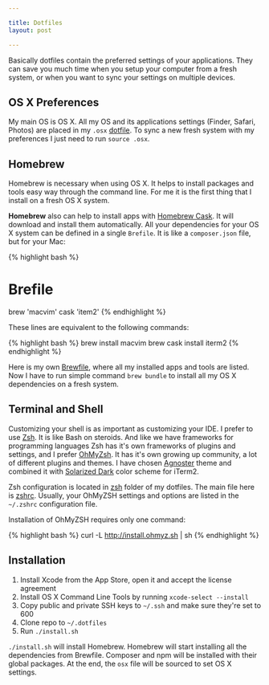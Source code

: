 ```yaml
---

title: Dotfiles
layout: post

---
```


Basically dotfiles contain the preferred settings of your applications. They can save you much time when you setup your 
computer from a fresh system, or when you want to sync your settings on multiple devices.

## OS X Preferences

My main OS is OS X. All my OS and its applications settings (Finder, Safari, Photos) are placed in my `.osx` 
[dotfile](https://github.com/seregazhuk/dotfiles/blob/master/.osx). To sync a new fresh system with 
my preferences I just need to run `source .osx`.

## Homebrew

Homebrew is necessary when using OS X. It helps to install packages and tools easy way through the command line. 
For me it is the first thing that I install on a fresh OS X system.

**Homebrew** also can help to install apps with [Homebrew Cask](https://caskroom.github.io). It will download and install them automatically.
All your dependencies for your OS X system can be defined in a single `Brefile`. It is like a `composer.json` file, but for your Mac:

{% highlight bash %}
# Brefile
brew 'macvim'
cask 'item2'
{% endhighlight %}

These lines are equivalent to the following commands:

{% highlight bash %}
brew install macvim
brew cask install iterm2
{% endhighlight %}

Here is my own [Brewfile](https://github.com/seregazhuk/dotfiles/blob/master/Brewfile), where all my installed apps and tools are
listed. Now I have to run simple command `brew bundle` to install all my OS X dependencies on a fresh system.

## Terminal and Shell

Customizing your shell is as important as customizing your IDE. I prefer to use [Zsh](http://www.zsh.org). It is like Bash on 
steroids. And like we have frameworks for programming languages Zsh has it's own frameworks of plugins and settings, and I prefer
[OhMyZsh](http://ohmyzsh.sh). It has it's own growing up community, a lot of different plugins and themes. I have chosen 
[Agnoster](https://gist.github.com/agnoster/3712874) theme and combined it with
[Solarized Dark](https://github.com/altercation/solarized) color scheme for iTerm2.

Zsh configuration is located in [zsh](https://github.com/seregazhuk/dotfiles/tree/master/zsh) folder of my dotfiles. The main file 
here is [zshrc](https://github.com/seregazhuk/dotfiles/blob/master/zsh/zshrc). Usually, your OhMyZSH settings and options are listed in the `~/.zshrc` configuration file. 

Installation of OhMyZSH requires only one command:

{% highlight bash %}
curl -L http://install.ohmyz.sh | sh
{% endhighlight %}

## Installation

1. Install Xcode from the App Store, open it and accept the license agreement
2. Install OS X Command Line Tools by running `xcode-select --install`
3. Copy public and private SSH keys to `~/.ssh` and make sure they're set to 600
4. Clone repo to `~/.dotfiles`
5. Run `./install.sh`

`./install.sh` will install Homebrew. Homebrew will start installing all the dependencies from Brewfile. Composer and npm will be installed with their global packages. At the end,
the `osx` file will be sourced to set OS X settings.
